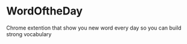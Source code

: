 # WordOftheDay
Chrome extention that show you new word every day so you can build strong vocabulary
